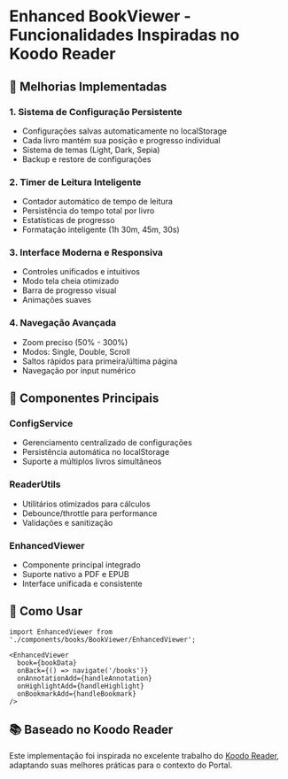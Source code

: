 # Enhanced BookViewer - Funcionalidades Inspiradas no Koodo Reader

## 🎯 Melhorias Implementadas

### 1. Sistema de Configuração Persistente
- Configurações salvas automaticamente no localStorage  
- Cada livro mantém sua posição e progresso individual
- Sistema de temas (Light, Dark, Sepia)
- Backup e restore de configurações

### 2. Timer de Leitura Inteligente
- Contador automático de tempo de leitura
- Persistência do tempo total por livro
- Estatísticas de progresso
- Formatação inteligente (1h 30m, 45m, 30s)

### 3. Interface Moderna e Responsiva
- Controles unificados e intuitivos
- Modo tela cheia otimizado
- Barra de progresso visual
- Animações suaves

### 4. Navegação Avançada  
- Zoom preciso (50% - 300%)
- Modos: Single, Double, Scroll
- Saltos rápidos para primeira/última página
- Navegação por input numérico

## 🔧 Componentes Principais

### ConfigService
- Gerenciamento centralizado de configurações
- Persistência automática no localStorage
- Suporte a múltiplos livros simultâneos

### ReaderUtils
- Utilitários otimizados para cálculos
- Debounce/throttle para performance
- Validações e sanitização

### EnhancedViewer
- Componente principal integrado
- Suporte nativo a PDF e EPUB
- Interface unificada e consistente

## 🚀 Como Usar

```tsx
import EnhancedViewer from './components/books/BookViewer/EnhancedViewer';

<EnhancedViewer
  book={bookData}
  onBack={() => navigate('/books')}
  onAnnotationAdd={handleAnnotation}
  onHighlightAdd={handleHighlight}
  onBookmarkAdd={handleBookmark}
/>
```

## 📚 Baseado no Koodo Reader

Este implementação foi inspirada no excelente trabalho do [Koodo Reader](https://github.com/koodo-reader/koodo-reader), adaptando suas melhores práticas para o contexto do Portal. 